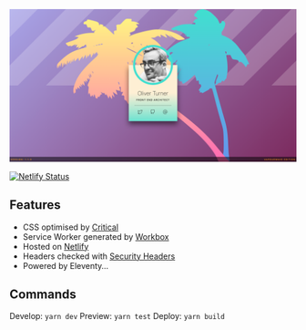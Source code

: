 ![example image](static/images/screenshot.png)

[![Netlify Status](https://api.netlify.com/api/v1/badges/506d56c3-d08e-45a8-b9d1-2efed4121db8/deploy-status)](https://app.netlify.com/sites/codedsignal/deploys)

## Features

- CSS optimised by [Critical](https://github.com/addyosmani/critical)
- Service Worker generated by [Workbox](https://developers.google.com/web/tools/workbox/)
- Hosted on [Netlify](https://www.netlify.com/)
- Headers checked with [Security Headers](https://securityheaders.com/?q=codedsignal.co.uk&followRedirects=on)
- Powered by Eleventy…

## Commands

Develop: `yarn dev`
Preview: `yarn test`
Deploy: `yarn build`